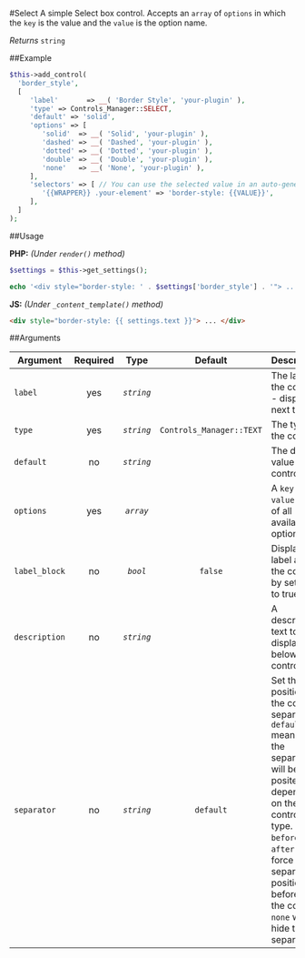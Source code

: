#Select
A simple Select box control. Accepts an `array` of `options` in which the `key` is the value and the `value` is the option name. 

*Returns* `string`

##Example

```php
$this->add_control(
  'border_style',
  [
     'label'       => __( 'Border Style', 'your-plugin' ),
     'type' => Controls_Manager::SELECT,
     'default' => 'solid',
     'options' => [
     	'solid'  => __( 'Solid', 'your-plugin' ),
     	'dashed' => __( 'Dashed', 'your-plugin' ),
     	'dotted' => __( 'Dotted', 'your-plugin' ),
     	'double' => __( 'Double', 'your-plugin' ),
     	'none'   => __( 'None', 'your-plugin' ),
     ],
	 'selectors' => [ // You can use the selected value in an auto-generated css rule.
	    '{{WRAPPER}} .your-element' => 'border-style: {{VALUE}}',
	 ],
  ]
);
```

##Usage

**PHP:** *(Under `render()` method)*
```php
$settings = $this->get_settings();

echo '<div style="border-style: ' . $settings['border_style'] . '"> ... </div>';
```

**JS:** *(Under `_content_template()` method)*
```html
<div style="border-style: {{ settings.text }}"> ... </div>
```

##Arguments

Argument       | Required   | Type         | Default                      | Description
------------   | :--------: | :------:     | :--------------------------: | ---------------------------------------------
`label`        | yes        | *`string`*   |                              | The label of the control - displayed next to it
`type`         | yes        | *`string`*   | `Controls_Manager::TEXT`     | The type of the control
`default`      | no         | *`string`*   |                              | The default value of the control
`options`      | yes        | *`array`*    |                              | A `key => value` array of all available options 
`label_block`  | no         | *`bool`*     | `false`                      | Display the label above the control by setting to true
`description`  | no         | *`string`*   |                              | A description text to display below the control
`separator`    | no         | *`string`*   | `default`                    | Set the position of the control separator. `default` means that the separator will be posited depending on the control type. `before` or `after` will force the separator position before/after the control. `none` will hide the separator